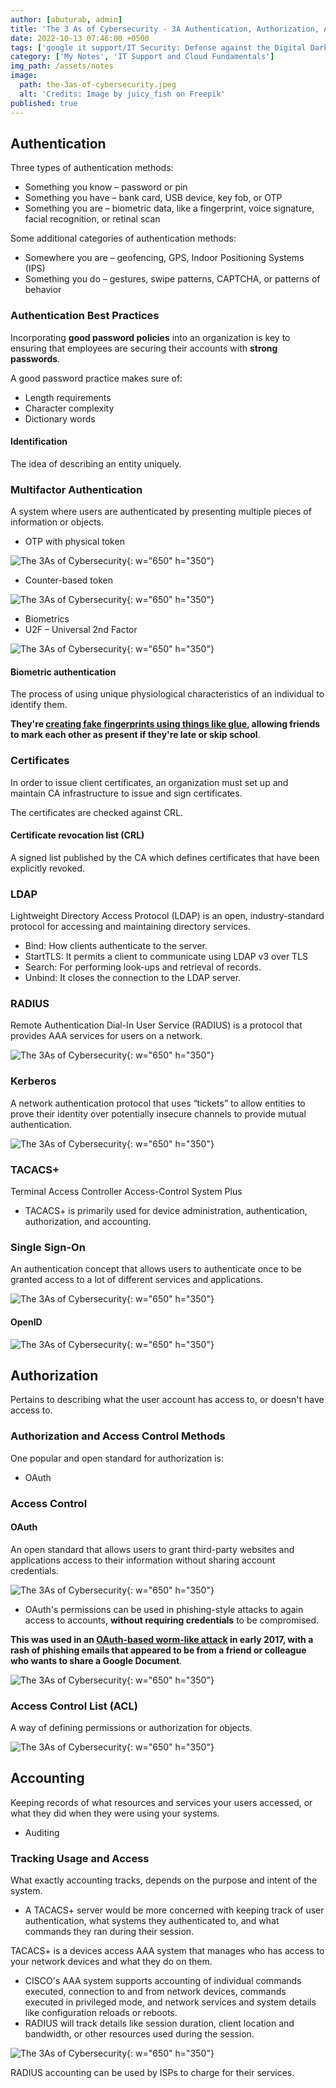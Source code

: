 ```yaml
---
author: [abuturab, admin]
title: 'The 3 As of Cybersecurity - 3A Authentication, Authorization, Accounting'
date: 2022-10-13 07:46:00 +0500
tags: ['google it support/IT Security: Defense against the Digital Dark Arts']
category: ['My Notes', 'IT Support and Cloud Fundamentals']
img_path: /assets/notes
image:
  path: the-3as-of-cybersecurity.jpeg
  alt: 'Credits: Image by juicy_fish on Freepik'
published: true
---
```


## **Authentication**

Three types of authentication methods:
+ Something you know – password or pin
+ Something you have – bank card, USB device, key fob, or OTP
+ Something you are – biometric data, like a fingerprint, voice signature, facial recognition, or retinal scan

Some additional categories of authentication methods:
+ Somewhere you are – geofencing, GPS, Indoor Positioning Systems (IPS)
+ Something you do – gestures, swipe patterns, CAPTCHA, or patterns of behavior

### **Authentication Best Practices**
  
  Incorporating **good password policies** into an organization is key to ensuring that employees are securing their accounts with **strong passwords**.
  
  A good password practice makes sure of:
  + Length requirements
  + Character complexity
  + Dictionary words

#### Identification
  
  The idea of describing an entity uniquely.

### **Multifactor Authentication**
  
  A system where users are authenticated by presenting multiple pieces of information or objects.
  + OTP with physical token
  
  ![The 3As of Cybersecurity](the-3as-of-cybersecurity.png){: w="650" h="350"}
  
  + Counter-based token
  
  ![The 3As of Cybersecurity](the-3as-of-cybersecurity-1.png){: w="650" h="350"}
  
  + Biometrics
  + U2F – Universal 2nd Factor
  
  ![The 3As of Cybersecurity](the-3as-of-cybersecurity-2.png){: w="650" h="350"}

#### Biometric authentication
  
  The process of using unique physiological characteristics of an individual to identify them.
  
  **They're [creating fake fingerprints using things like glue](https://www.hindustantimes.com/mumbai-news/you-will-be-glued-to-this-mumbai-college-s-students-trick-biometric-system/story-W64f1jdMtecxKDml2DakeI.html), allowing friends to mark each other as present if they're late or skip school**.

### **Certificates**
  
  In order to issue client certificates, an organization must set up and maintain CA infrastructure to issue and sign certificates.
  
  The certificates are checked against CRL.

#### Certificate revocation list (CRL)
  
  A signed list published by the CA which defines certificates that have been explicitly revoked.

### LDAP
  
  Lightweight Directory Access Protocol (LDAP) is an open, industry-standard protocol for accessing and maintaining directory services.
  + Bind: How clients authenticate to the server.
  + StartTLS: It permits a client to communicate using LDAP v3 over TLS
  + Search: For performing look-ups and retrieval of records.
  + Unbind: It closes the connection to the LDAP server.

### RADIUS
  
  Remote Authentication Dial-In User Service (RADIUS) is a protocol that provides AAA services for users on a network.
  
  ![The 3As of Cybersecurity](the-3as-of-cybersecurity-3.png){: w="650" h="350"}

### Kerberos
  
  A network authentication protocol that uses “tickets” to allow entities to prove their identity over potentially insecure channels to provide mutual authentication.
  
  ![The 3As of Cybersecurity](the-3as-of-cybersecurity-4.png){: w="650" h="350"}

### TACACS+
  
  Terminal Access Controller Access-Control System Plus
  + TACACS+ is primarily used for device administration, authentication, authorization, and accounting.

### **Single Sign-On**
  
  An authentication concept that allows users to authenticate once to be granted access to a lot of different services and applications.
  
  ![The 3As of Cybersecurity](the-3as-of-cybersecurity-5.png){: w="650" h="350"}

#### OpenID
  
  ![The 3As of Cybersecurity](the-3as-of-cybersecurity-6.png){: w="650" h="350"}

## **Authorization**
  
  Pertains to describing what the user account has access to, or doesn't have access to.

### Authorization and Access Control Methods
  
  One popular and open standard for authorization is:
  + OAuth

### **Access Control**

#### OAuth
  
  An open standard that allows users to grant third-party websites and applications access to their information without sharing account credentials.
  
  ![The 3As of Cybersecurity](the-3as-of-cybersecurity-7.png){: w="650" h="350"}
  
  + OAuth's permissions can be used in phishing-style attacks to again access to accounts, **without requiring credentials** to be compromised.
  
  **This was used in an [OAuth-based worm-like attack](https://www.theverge.com/2017/5/3/15534768/google-docs-phishing-attack-share-this-document-with-you-spam) in early 2017, with a rash of phishing emails that appeared to be from a friend or colleague who wants to share a Google Document**.
  
  ![The 3As of Cybersecurity](the-3as-of-cybersecurity-8.png){: w="650" h="350"}

### Access Control List (ACL)
  
  A way of defining permissions or authorization for objects.
  
  ![The 3As of Cybersecurity](the-3as-of-cybersecurity-9.png){: w="650" h="350"}

## **Accounting**
  
  Keeping records of what resources and services your users accessed, or what they did when they were using your systems.
  + Auditing

### Tracking Usage and Access
  
  What exactly accounting tracks, depends on the purpose and intent of the system.
  + A TACACS+ server would be more concerned with keeping track of user authentication, what systems they authenticated to, and what commands they ran during their session.
  
  TACACS+ is a devices access AAA system that manages who has access to your network devices and what they do on them.
  + CISCO's AAA system supports accounting of individual commands executed, connection to and from network devices, commands executed in privileged mode, and network services and system details like configuration reloads or reboots.
  + RADIUS will track details like session duration, client location and bandwidth, or other resources used during the session.
  
  ![The 3As of Cybersecurity](the-3as-of-cybersecurity-10.png){: w="650" h="350"}
  
  RADIUS accounting can be used by ISPs to charge for their services.